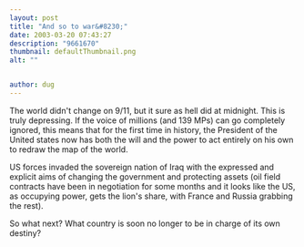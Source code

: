 ```yaml
---
layout: post
title: "And so to war&#8230;"
date: 2003-03-20 07:43:27
description: "9661670"
thumbnail: defaultThumbnail.png
alt: ""


author: dug
---
```


<p>The world didn't change on 9/11, but it sure as hell did at midnight. This is truly depressing. If the voice of millions (and 139 MPs) can go completely ignored, this means that for the first time in history, the President of the United states now has both the will and the power to act entirely on his own to redraw the map of the world.</p>

<p>US forces invaded the sovereign nation of Iraq with the expressed and explicit aims of changing the government and protecting assets (oil field contracts have been in negotiation for some months and it looks like the <span class="caps">US, </span>as occupying power, gets the lion's share, with France and Russia grabbing the rest).</p>

<p>So what next? What country is soon no longer to be in charge of its own destiny?</p>
